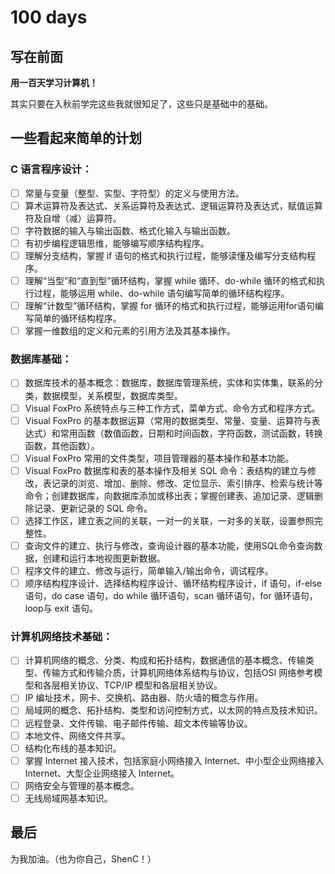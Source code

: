 # 100 days

## 写在前面

**用一百天学习计算机！**

其实只要在入秋前学完这些我就很知足了，这些只是基础中的基础。

## 一些看起来简单的计划

### C 语言程序设计：

- [ ] 常量与变量（整型、实型、字符型）的定义与使用方法。
- [ ] 算术运算符及表达式、关系运算符及表达式、逻辑运算符及表达式，赋值运算符及自增（减）运算符。
- [ ] 字符数据的输入与输出函数、格式化输入与输出函数。
- [ ] 有初步编程逻辑思维，能够编写顺序结构程序。
- [ ] 理解分支结构，掌握 if 语句的格式和执行过程，能够读懂及编写分支结构程序。
- [ ] 理解“当型”和“直到型”循环结构，掌握 while 循环、do-while 循环的格式和执行过程，能够运用 while、do-while 语句编写简单的循环结构程序。
- [ ] 理解“计数型”循环结构，掌握 for 循环的格式和执行过程，能够运用for语句编写简单的循环结构程序。
- [ ] 掌握一维数组的定义和元素的引用方法及其基本操作。

### 数据库基础：

- [ ] 数据库技术的基本概念：数据库，数据库管理系统，实体和实体集，联系的分类，数据模型，关系模型，数据库类型。
- [ ] Visual FoxPro 系统特点与三种工作方式，菜单方式、命令方式和程序方式。
- [ ] Visual FoxPro 的基本数据运算（常用的数据类型、常量、变量、运算符与表达式）和常用函数（数值函数，日期和时间函数，字符函数，测试函数，转换函数，其他函数）。
- [ ] Visual FoxPro 常用的文件类型，项目管理器的基本操作和基本功能。
- [ ] Visual FoxPro 数据库和表的基本操作及相关 SQL 命令：表结构的建立与修改，表记录的浏览、增加、删除、修改、定位显示、索引排序、检索与统计等命令；创建数据库，向数据库添加或移出表；掌握创建表、追加记录、逻辑删除记录、更新记录的 SQL 命令。
- [ ] 选择工作区，建立表之间的关联，一对一的关联，一对多的关联，设置参照完整性。
- [ ] 查询文件的建立、执行与修改，查询设计器的基本功能，使用SQL命令查询数据，创建和运行本地视图更新数据。
- [ ] 程序文件的建立、修改与运行，简单输入/输出命令，调试程序。
- [ ] 顺序结构程序设计、选择结构程序设计、循环结构程序设计，if 语句，if-else语句，do case 语句，do while 循环语句，scan 循环语句，for 循环语句，loop与 exit 语句。

### 计算机网络技术基础：

- [ ] 计算机网络的概念、分类、构成和拓扑结构，数据通信的基本概念、传输类型、传输方式和传输介质，计算机网络体系结构与协议，包括OSI 网络参考模型和各层相关协议、TCP/IP 模型和各层相关协议。
- [ ] IP 编址技术，网卡、交换机、路由器、防火墙的概念与作用。
- [ ] 局域网的概念、拓扑结构、类型和访问控制方式，以太网的特点及技术知识。
- [ ] 远程登录、文件传输、电子邮件传输、超文本传输等协议。
- [ ] 本地文件、网络文件共享。
- [ ] 结构化布线的基本知识。
- [ ] 掌握 Internet 接入技术，包括家庭小网络接入 Internet、中小型企业网络接入 Internet、大型企业网络接入 Internet。
- [ ] 网络安全与管理的基本概念。
- [ ] 无线局域网基本知识。
## 最后

为我加油。（也为你自己，ShenC！）
